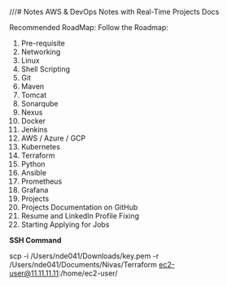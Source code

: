 ///# Notes
AWS &amp; DevOps Notes with Real-Time Projects Docs

Recommended RoadMap:
Follow the Roadmap:

1. Pre-requisite
2. Networking
3. Linux
4. Shell Scripting
5. Git
6. Maven
7. Tomcat
8. Sonarqube
9. Nexus
10. Docker
11. Jenkins
12. AWS / Azure / GCP
13. Kubernetes
14. Terraform
15. Python
16. Ansible
17. Prometheus
18. Grafana
19. Projects
20. Projects Documentation on GitHub
21. Resume and LinkedIn Profile Fixing
22. Starting Applying for Jobs


**SSH Command**

scp -i /Users/nde041/Downloads/key.pem -r /Users/nde041/Documents/Nivas/Terraform ec2-user@11.11.11.11:/home/ec2-user/
